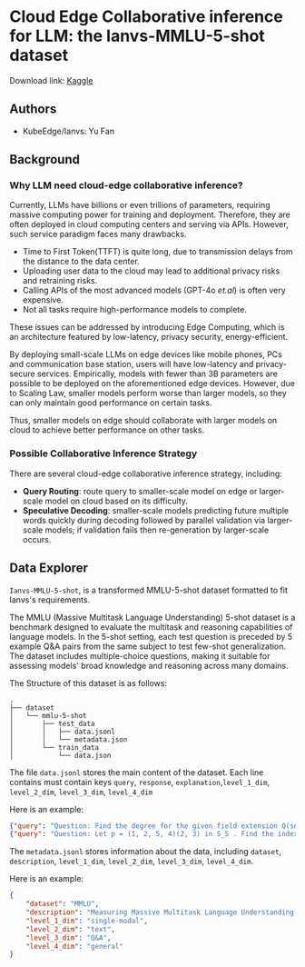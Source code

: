 # Cloud Edge Collaborative inference for LLM: the Ianvs-MMLU-5-shot dataset

Download link: [Kaggle](https://www.kaggle.com/datasets/kubeedgeianvs/ianvs-mmlu-5shot)

## Authors

- KubeEdge/Ianvs: Yu Fan

## Background

### Why LLM need cloud-edge collaborative inference?

Currently, LLMs have billions or even trillions of parameters, requiring massive computing power for training and deployment. Therefore, they are often deployed in cloud computing centers and serving via APIs. However, such service paradigm faces many drawbacks.

- Time to First Token(TTFT) is quite long, due to transmission delays from the distance to the data center.
- Uploading user data to the cloud may lead to additional privacy risks and retraining risks.
- Calling APIs of the most advanced models (GPT-4o *et.al*) is often very expensive.
- Not all tasks require high-performance models to complete.

These issues can be addressed by introducing Edge Computing, which is an architecture featured by low-latency, privacy security, energy-efficient. 

By deploying small-scale LLMs on edge devices like mobile phones, PCs and communication base station, users will have low-latency and privacy-secure services. Empirically, models with fewer than 3B parameters are possible to be deployed on the aforementioned edge devices. However, due to Scaling Law, smaller models perform worse than larger models, so they can only maintain good performance on certain tasks. 

Thus, smaller models on edge should collaborate with larger models on cloud to achieve better performance on other tasks.

### Possible Collaborative Inference Strategy 

There are several cloud-edge collaborative inference strategy, including:

- **Query Routing**: route query to smaller-scale model on edge or larger-scale model on cloud based on its difficulty.
- **Speculative Decoding**: smaller-scale models predicting future multiple words quickly during decoding followed by parallel validation via larger-scale models; if validation fails then re-generation by larger-scale occurs.

## Data Explorer

`Ianvs-MMLU-5-shot`, is a transformed MMLU-5-shot dataset formatted to fit Ianvs's requirements.

The MMLU (Massive Multitask Language Understanding) 5-shot dataset is a benchmark designed to evaluate the multitask and reasoning capabilities of language models. In the 5-shot setting, each test question is preceded by 5 example Q&A pairs from the same subject to test few-shot generalization. The dataset includes multiple-choice questions, making it suitable for assessing models' broad knowledge and reasoning across many domains.


The Structure of this dataset is as follows:
```
.
├── dataset
│   └── mmlu-5-shot
│       ├── test_data
│       │   ├── data.jsonl
│       │   └── metadata.json
│       └── train_data
│           └── data.json
```

The file `data.jsonl` stores the main content of the dataset. Each line contains must contain keys `query`, `response`, `explanation`,`level_1_dim`, `level_2_dim`, `level_3_dim`, `level_4_dim`

Here is an example:

```json
{"query": "Question: Find the degree for the given field extension Q(sqrt(2), sqrt(3), sqrt(18)) over Q.\nA. 0\nB. 4\nC. 2\nD. 6", "response": "B", "explanation": "", "level_1_dim": "single-modal", "level_2_dim": "text", "level_3_dim": "knowledge Q&A", "level_4_dim": "abstract_algebra"}
{"query": "Question: Let p = (1, 2, 5, 4)(2, 3) in S_5 . Find the index of <p> in S_5.\nA. 8\nB. 2\nC. 24\nD. 120", "response": "C", "explanation": "", "level_1_dim": "single-modal", "level_2_dim": "text", "level_3_dim": "knowledge Q&A", "level_4_dim": "abstract_algebra"}
``` 

The `metadata.jsonl` stores information about the data, including `dataset`, `description`, `level_1_dim`, `level_2_dim`, `level_3_dim`, `level_4_dim`. 

Here is an example:

```json
{
    "dataset": "MMLU",
    "description": "Measuring Massive Multitask Language Understanding by Dan Hendrycks, Collin Burns, Steven Basart, Andy Zou, Mantas Mazeika, Dawn Song, and Jacob Steinhardt (ICLR 2021).",
    "level_1_dim": "single-modal",
    "level_2_dim": "text", 
    "level_3_dim": "Q&A",
    "level_4_dim": "general"
}
```